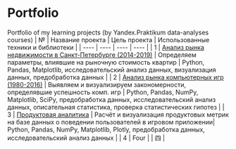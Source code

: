 # Portfolio
Portfolio of my learning projects (by Yandex.Praktikum data-analyses courses)
| № | Название проекта | Цель проекта | Использованные техники и библиотеки |
| ---- | ---- | ---- | ---- |
| 1 | [Анализ рынка недвижимости в Санкт-Петербурге (2014-2019)](https://github.com/alexidul/Yandex_praktikum_projects/blob/main/Realty_project/Изучение_рынка_недвижимости_в_Санкт-Петербурге_и_Ленинградской_области.ipynb) | Определяем параметры, влиявшие на рыночную стоимость квартир  | Python, Pandas, Matplotlib, исследовательский анализ данных, визуализация данных, предобработка данных |
| 2 | [Анализ рынка компьютерных игр (1980-2016)](https://github.com/alexidul/Yandex_praktikum_projects/blob/main/games_project/Изучение_закономерностей_определяющих_успешность_игр.ipynb) | Выявляем и визуализируем закономерности, определявшие успешность комп. игр | Python, Pandas, NumPy, Matplotlib, SciPy, предобработка данных, исследовательский анализ данных, описательная статистика, проверка статистических гипотез |
| 3 | [Продуктовая аналитика](https://github.com/alexidul/learn_projects/blob/main/Project_3/Тестовое_задание_продуктовый_аналитик_Yandex.ipynb) | Расчёт и визуализация продуктовых метрик на базе данных о поведении пользователей в игровом приложении| Python, Pandas, NumPy, Matplotlib, Plotly, предобработка данных, исследовательский анализ данных |
| 4 | Four |  | 四 |
